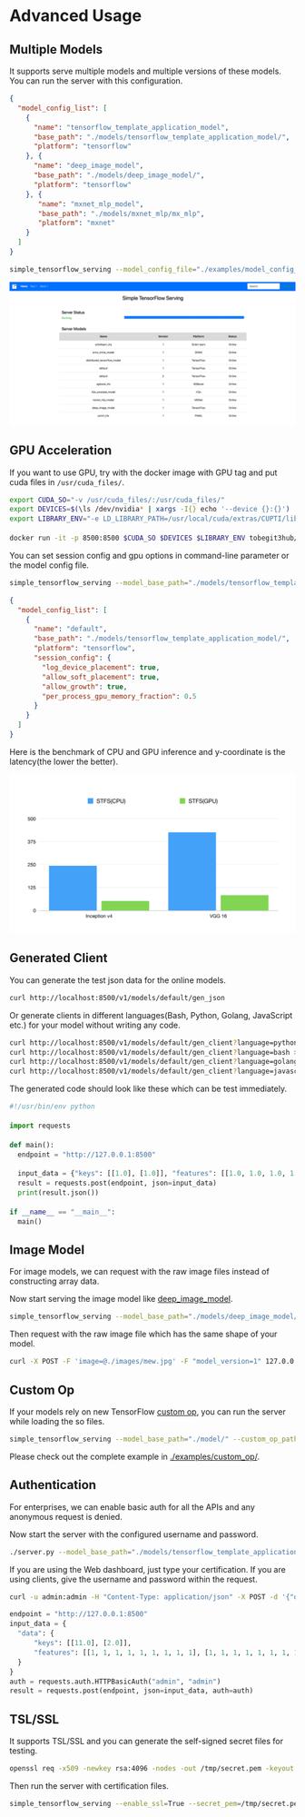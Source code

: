 # Advanced Usage

## Multiple Models

It supports serve multiple models and multiple versions of these models. You can run the server with this configuration.

```json
{
  "model_config_list": [
    {
      "name": "tensorflow_template_application_model",
      "base_path": "./models/tensorflow_template_application_model/",
      "platform": "tensorflow"
    }, {
      "name": "deep_image_model",
      "base_path": "./models/deep_image_model/",
      "platform": "tensorflow"
    }, {
       "name": "mxnet_mlp_model",
       "base_path": "./models/mxnet_mlp/mx_mlp",
       "platform": "mxnet"
    }
  ]
}
```

```bash
simple_tensorflow_serving --model_config_file="./examples/model_config_file.json"
```

![](../../images/dashboard_multiple_models.png)


## GPU Acceleration

If you want to use GPU, try with the docker image with GPU tag and put cuda files in `/usr/cuda_files/`.

```bash
export CUDA_SO="-v /usr/cuda_files/:/usr/cuda_files/"
export DEVICES=$(\ls /dev/nvidia* | xargs -I{} echo '--device {}:{}')
export LIBRARY_ENV="-e LD_LIBRARY_PATH=/usr/local/cuda/extras/CUPTI/lib64:/usr/local/nvidia/lib:/usr/local/nvidia/lib64:/usr/cuda_files"

docker run -it -p 8500:8500 $CUDA_SO $DEVICES $LIBRARY_ENV tobegit3hub/simple_tensorflow_serving:latest-gpu
```

You can set session config and gpu options in command-line parameter or the model config file.

```bash
simple_tensorflow_serving --model_base_path="./models/tensorflow_template_application_model" --session_config='{"log_device_placement": true, "allow_soft_placement": true, "allow_growth": true, "per_process_gpu_memory_fraction": 0.5}'
```

```json
{
  "model_config_list": [
    {
      "name": "default",
      "base_path": "./models/tensorflow_template_application_model/",
      "platform": "tensorflow",
      "session_config": {
        "log_device_placement": true,
        "allow_soft_placement": true,
        "allow_growth": true,
        "per_process_gpu_memory_fraction": 0.5
      }
    }
  ]
}
```

Here is the benchmark of CPU and GPU inference and y-coordinate is the latency(the lower the better).
 
![](../../images/cpu_gpu_benchmark.png)


## Generated Client

You can generate the test json data for the online models.

```bash
curl http://localhost:8500/v1/models/default/gen_json
```

Or generate clients in different languages(Bash, Python, Golang, JavaScript etc.) for your model without writing any code.

```bash
curl http://localhost:8500/v1/models/default/gen_client?language=python > client.py
curl http://localhost:8500/v1/models/default/gen_client?language=bash > client.sh
curl http://localhost:8500/v1/models/default/gen_client?language=golang > client.go
curl http://localhost:8500/v1/models/default/gen_client?language=javascript > client.js
```

The generated code should look like these which can be test immediately.

```python
#!/usr/bin/env python

import requests

def main():
  endpoint = "http://127.0.0.1:8500"

  input_data = {"keys": [[1.0], [1.0]], "features": [[1.0, 1.0, 1.0, 1.0, 1.0, 1.0, 1.0, 1.0, 1.0], [1.0, 1.0, 1.0, 1.0, 1.0, 1.0, 1.0, 1.0, 1.0]]}
  result = requests.post(endpoint, json=input_data)
  print(result.json())

if __name__ == "__main__":
  main()
```

## Image Model

For image models, we can request with the raw image files instead of constructing array data.

Now start serving the image model like [deep_image_model](https://github.com/tobegit3hub/deep_image_model).

```bash
simple_tensorflow_serving --model_base_path="./models/deep_image_model/"
```

Then request with the raw image file which has the same shape of your model.

```bash
curl -X POST -F 'image=@./images/mew.jpg' -F "model_version=1" 127.0.0.1:8500
```

## Custom Op

If your models rely on new TensorFlow [custom op](https://www.tensorflow.org/extend/adding_an_op), you can run the server while loading the so files.

```bash
simple_tensorflow_serving --model_base_path="./model/" --custom_op_paths="./foo_op/"
```

Please check out the complete example in [./examples/custom_op/](./examples/custom_op/).

## Authentication

For enterprises, we can enable basic auth for all the APIs and any anonymous request is denied.

Now start the server with the configured username and password.

```bash
./server.py --model_base_path="./models/tensorflow_template_application_model/" --enable_auth=True --auth_username="admin" --auth_password="admin"
```

If you are using the Web dashboard, just type your certification. If you are using clients, give the username and password within the request.

```bash
curl -u admin:admin -H "Content-Type: application/json" -X POST -d '{"data": {"keys": [[11.0], [2.0]], "features": [[1, 1, 1, 1, 1, 1, 1, 1, 1], [1, 1, 1, 1, 1, 1, 1, 1, 1]]}}' http://127.0.0.1:8500
```

```python
endpoint = "http://127.0.0.1:8500"
input_data = {
  "data": {
      "keys": [[11.0], [2.0]],
      "features": [[1, 1, 1, 1, 1, 1, 1, 1, 1], [1, 1, 1, 1, 1, 1, 1, 1, 1]]
  }
}
auth = requests.auth.HTTPBasicAuth("admin", "admin")
result = requests.post(endpoint, json=input_data, auth=auth)
```

## TSL/SSL

It supports TSL/SSL and you can generate the self-signed secret files for testing.

```bash
openssl req -x509 -newkey rsa:4096 -nodes -out /tmp/secret.pem -keyout /tmp/secret.key -days 365
```

Then run the server with certification files.

```bash
simple_tensorflow_serving --enable_ssl=True --secret_pem=/tmp/secret.pem --secret_key=/tmp/secret.key --model_base_path="./models/tensorflow_template_application_model"
```
